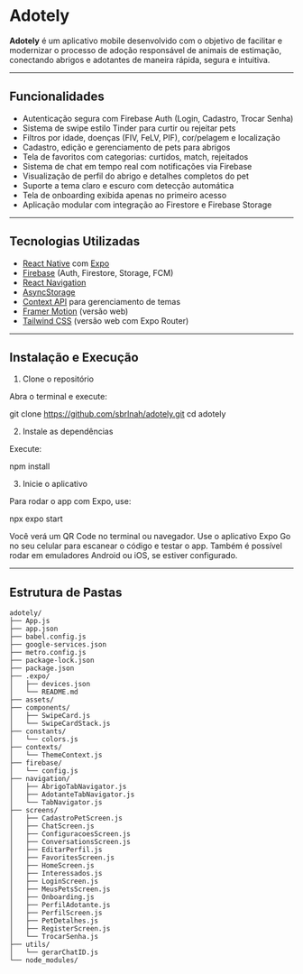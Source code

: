 # Adotely

**Adotely** é um aplicativo mobile desenvolvido com o objetivo de facilitar e modernizar o processo de adoção responsável de animais de estimação, conectando abrigos e adotantes de maneira rápida, segura e intuitiva.

---

## Funcionalidades

- Autenticação segura com Firebase Auth (Login, Cadastro, Trocar Senha)
- Sistema de swipe estilo Tinder para curtir ou rejeitar pets
- Filtros por idade, doenças (FIV, FeLV, PIF), cor/pelagem e localização
- Cadastro, edição e gerenciamento de pets para abrigos
- Tela de favoritos com categorias: curtidos, match, rejeitados
- Sistema de chat em tempo real com notificações via Firebase
- Visualização de perfil do abrigo e detalhes completos do pet
- Suporte a tema claro e escuro com detecção automática
- Tela de onboarding exibida apenas no primeiro acesso
- Aplicação modular com integração ao Firestore e Firebase Storage

---

## Tecnologias Utilizadas

- [React Native](https://reactnative.dev/) com [Expo](https://expo.dev/)
- [Firebase](https://firebase.google.com/) (Auth, Firestore, Storage, FCM)
- [React Navigation](https://reactnavigation.org/)
- [AsyncStorage](https://react-native-async-storage.github.io/async-storage/)
- [Context API](https://reactjs.org/docs/context.html) para gerenciamento de temas
- [Framer Motion](https://www.framer.com/motion/) (versão web)
- [Tailwind CSS](https://tailwindcss.com/) (versão web com Expo Router)

---

## Instalação e Execução

1. Clone o repositório

Abra o terminal e execute:

git clone https://github.com/sbrlnah/adotely.git
cd adotely

2. Instale as dependências

Execute:

npm install

3. Inicie o aplicativo

Para rodar o app com Expo, use:

npx expo start

Você verá um QR Code no terminal ou navegador. Use o aplicativo Expo Go no seu celular para escanear o código e testar o app. Também é possível rodar em emuladores Android ou iOS, se estiver configurado.

---

## Estrutura de Pastas

```plaintext
adotely/
├── App.js
├── app.json
├── babel.config.js
├── google-services.json
├── metro.config.js
├── package-lock.json
├── package.json
├── .expo/
│   ├── devices.json
│   └── README.md
├── assets/
├── components/
│   ├── SwipeCard.js
│   └── SwipeCardStack.js
├── constants/
│   └── colors.js
├── contexts/
│   └── ThemeContext.js
├── firebase/
│   └── config.js
├── navigation/
│   ├── AbrigoTabNavigator.js
│   ├── AdotanteTabNavigator.js
│   └── TabNavigator.js
├── screens/
│   ├── CadastroPetScreen.js
│   ├── ChatScreen.js
│   ├── ConfiguracoesScreen.js
│   ├── ConversationsScreen.js
│   ├── EditarPerfil.js
│   ├── FavoritesScreen.js
│   ├── HomeScreen.js
│   ├── Interessados.js
│   ├── LoginScreen.js
│   ├── MeusPetsScreen.js
│   ├── Onboarding.js
│   ├── PerfilAdotante.js
│   ├── PerfilScreen.js
│   ├── PetDetalhes.js
│   ├── RegisterScreen.js
│   └── TrocarSenha.js
├── utils/
│   └── gerarChatID.js
└── node_modules/
